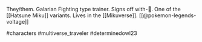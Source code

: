 They/them. Galarian Fighting type trainer. Signs off with-🥊. One of the [[Hatsune Miku]] variants. Lives in the [[Mikuverse]]. [[@pokemon-legends-voltage]]

#characters #multiverse_traveler #determinedowl23 